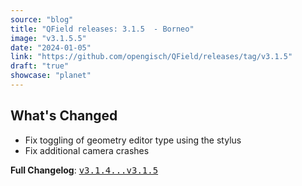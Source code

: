 ```yaml
---
source: "blog"
title: "QField releases: 3.1.5  - Borneo"
image: "v3.1.5.5"
date: "2024-01-05"
link: "https://github.com/opengisch/QField/releases/tag/v3.1.5"
draft: "true"
showcase: "planet"
---
```


<h2>What's Changed</h2>
<ul>
<li>Fix toggling of geometry editor type using the stylus</li>
<li>Fix additional camera crashes</li>
</ul>
<p><strong>Full Changelog</strong>: <a class="commit-link" href="https://github.com/opengisch/QField/compare/v3.1.4...v3.1.5"><tt>v3.1.4...v3.1.5</tt></a></p>
